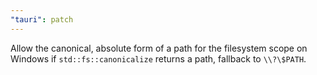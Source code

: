 ```yaml
---
"tauri": patch
---
```


Allow the canonical, absolute form of a path for the filesystem scope on Windows if `std::fs::canonicalize` returns a path, fallback to `\\?\$PATH`.
